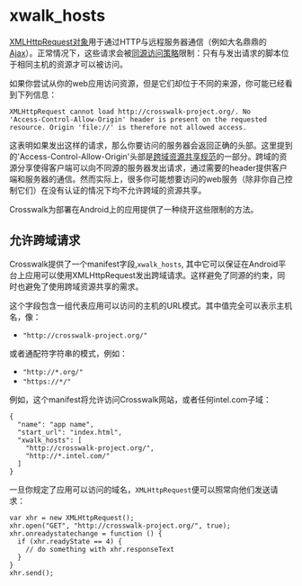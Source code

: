 # xwalk_hosts

[XMLHttpRequest对象](http://www.w3.org/TR/XMLHttpRequest/)用于通过HTTP与远程服务器通信（例如大名鼎鼎的[Ajax](http://www.adaptivepath.com/ideas/ajax-new-approach-web-applications/)）。正常情况下，这些请求会被[同源访问策略](http://www.w3.org/Security/wiki/Same_Origin_Policy)限制：只有与发出请求的脚本位于相同主机的资源才可以被访问。

如果你尝试从你的web应用访问资源，但是它们却位于不同的来源，你可能已经看到下列信息：

    XMLHttpRequest cannot load http://crosswalk-project.org/. No
    'Access-Control-Allow-Origin' header is present on the requested
    resource. Origin 'file://' is therefore not allowed access.

这表明如果发出这样的请求，那么你要访问的服务器会返回正确的头部。这里提到的'Access-Control-Allow-Origin'头部是[跨域资源共享规范](http://www.w3.org/TR/cors/)的一部分。跨域的资源分享使得客户端可以向不同源的服务器发出请求，通过需要的header提供客户端和服务器的通信。然而实际上，很多你可能想要访问的web服务（除非你自己控制它们）在没有认证的情况下均不允许跨域的资源共享。

Crosswalk为部署在Android上的应用提供了一种绕开这些限制的方法。

## 允许跨域请求

Crosswalk提供了一个manifest字段,`xwalk_hosts`, 其中它可以保证在Android平台上应用可以使用XMLHttpRequest发出跨域请求。这样避免了同源的约束，同时也避免了使用跨域资源共享的需求。

这个字段包含一组代表应用可以访问的主机的URL模式。其中值完全可以表示主机名，像：

* `"http://crosswalk-project.org/"`

或者通配符字符串的模式，例如：

* `"http://*.org/"`
* `"https://*/"`

例如，这个manifest将允许访问Crosswalk网站，或者任何intel.com子域：

    {
      "name": "app name",
      "start_url": "index.html",
      "xwalk_hosts": [
        "http://crosswalk-project.org/",
        "http://*.intel.com/"
      ]
    }

一旦你规定了应用可以访问的域名，`XMLHttpRequest`便可以照常向他们发送请求：

    var xhr = new XMLHttpRequest();
    xhr.open("GET", "http://crosswalk-project.org/", true);
    xhr.onreadystatechange = function () {
      if (xhr.readyState == 4) {
        // do something with xhr.responseText
      }
    }
    xhr.send();
